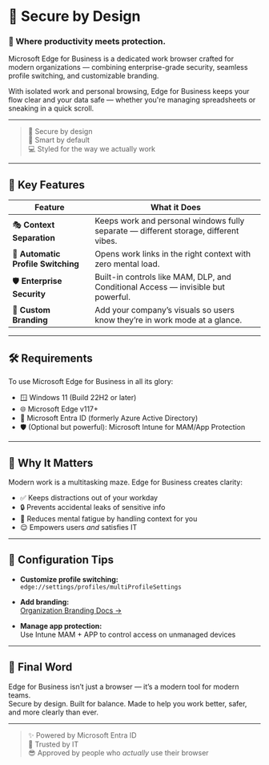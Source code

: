 # 💼 Secure by Design  
### 🧭 Where productivity meets protection.

Microsoft Edge for Business is a dedicated work browser crafted for modern organizations — combining enterprise-grade security, seamless profile switching, and customizable branding.

With isolated work and personal browsing, Edge for Business keeps your flow clear and your data safe — whether you're managing spreadsheets or sneaking in a quick scroll.

---

> 🔐 Secure by design  
> 🧠 Smart by default  
> 💻 Styled for the way we actually work

---

## 🔑 Key Features

| Feature | What it Does |
|--------|---------------|
| 🎭 **Context Separation** | Keeps work and personal windows fully separate — different storage, different vibes. |
| 🔄 **Automatic Profile Switching** | Opens work links in the right context with zero mental load. |
| 🛡️ **Enterprise Security** | Built-in controls like MAM, DLP, and Conditional Access — invisible but powerful. |
| 🎨 **Custom Branding** | Add your company’s visuals so users know they’re in work mode at a glance. |

---

## 🛠️ Requirements

To use Microsoft Edge for Business in all its glory:

- 🪟 Windows 11 (Build 22H2 or later)
- 🌐 Microsoft Edge v117+
- 🪪 Microsoft Entra ID (formerly Azure Active Directory)
- 🛡️ (Optional but powerful): Microsoft Intune for MAM/App Protection

---

## 💬 Why It Matters

Modern work is a multitasking maze. Edge for Business creates clarity:
- ✅ Keeps distractions out of your workday  
- 🔒 Prevents accidental leaks of sensitive info  
- 🧠 Reduces mental fatigue by handling context for you  
- 😌 Empowers users *and* satisfies IT

---

## 🧰 Configuration Tips

- **Customize profile switching:**  
  `edge://settings/profiles/multiProfileSettings`

- **Add branding:**  
  [Organization Branding Docs →](https://learn.microsoft.com/en-us/deployedge/microsoft-edge-branding)

- **Manage app protection:**  
  Use Intune MAM + APP to control access on unmanaged devices

---

## 🙌 Final Word

Edge for Business isn’t just a browser — it’s a modern tool for modern teams.  
Secure by design. Built for balance. Made to help you work better, safer, and more clearly than ever.

---

> ✨ Powered by Microsoft Entra ID  
> 🔐 Trusted by IT  
> 😎 Approved by people who *actually* use their browser
